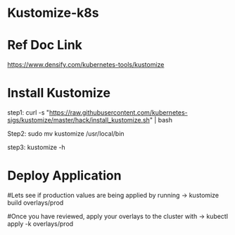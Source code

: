 # Kustomize-k8s

# Ref Doc Link
https://www.densify.com/kubernetes-tools/kustomize

# Install Kustomize
step1: curl -s "https://raw.githubusercontent.com/kubernetes-sigs/kustomize/master/hack/install_kustomize.sh"  | bash

Step2: sudo mv kustomize /usr/local/bin

step3: kustomize -h

# Deploy Application

#Lets see if production values are being applied by running
-> kustomize build overlays/prod

#Once you have reviewed, apply your overlays to the cluster with 
-> kubectl apply -k overlays/prod
